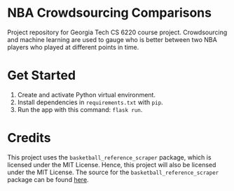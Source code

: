 # NBA Crowdsourcing Comparisons 
Project repository for Georgia Tech CS 6220 course project. Crowdsourcing and machine learning are used to gauge who is better between two NBA players who played at different points in time. 

# Get Started 
1. Create and activate Python virtual environment. 
2. Install dependencies in `requirements.txt` with `pip`. 
3. Run the app with this command: `flask run`. 

# Credits 
This project uses the `basketball_reference_scraper` package, which is licensed under the MIT License. Hence, this project will also be licensed under the MIT License. The source for the `basketball_reference_scraper` package can be found [here](https://github.com/vishaalagartha/basketball_reference_scraper).  


